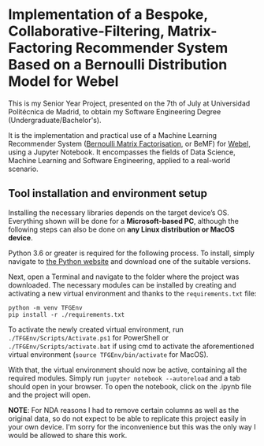 # Implementation of a Bespoke, Collaborative-Filtering, Matrix-Factoring Recommender System Based on a Bernoulli Distribution Model for Webel
This is my Senior Year Project, presented on the 7th of July at Universidad Politécnica de Madrid, to obtain my Software Engineering Degree (Undergraduate/Bachelor's).

It is the implementation and practical use of a Machine Learning Recommender System ([Bernoulli Matrix Factorisation](https://github.com/ferortega/bernoulli-matrix-factorization), or BeMF) for [Webel](https://appwebel.com/), using a Jupyter Notebook. It encompasses the fields of Data Science, Machine Learning and Software Engineering, applied to a real-world scenario.

## Tool installation and environment setup

Installing the necessary libraries depends on the target device’s OS. Everything shown will be done for a **Microsoft-based PC**, although the following steps can also be done on **any Linux distribution or MacOS device**.

Python 3.6 or greater is required for the following process. To install, simply navigate to [the Python website](https://www.python.org/downloads/) and download one of the suitable versions.

Next, open a Terminal and navigate to the folder where the project was downloaded. The necessary modules can be installed by creating and activating a new virtual environment and thanks to the `requirements.txt` file:

```terminal
python -m venv TFGEnv
pip install -r ./requirements.txt
```

To activate the newly created virtual environment, run `./TFGEnv/Scripts/Activate.ps1` for PowerShell or `./TFGEnv/Scripts/activate.bat` if using cmd to activate the aforementioned virtual environment (`source TFGEnv/bin/activate` for MacOS).

With that, the virtual environment should now be active, containing all the required modules. Simply run `jupyter notebook --autoreload` and a tab should open in your browser. To open the notebook, click on the .ipynb file and the project will open.

**NOTE**: For NDA reasons I had to remove certain columns as well as the original data, so do not expect to be able to replicate this project easily in your own device. I'm sorry for the inconvenience but this was the only way I would be allowed to share this work.
